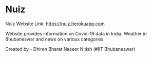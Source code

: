 # Nuiz

Nuiz Website Link: https://nuiz.herokuapp.com

Website provides information on Covid-19 data in India, Weather in Bhubaneswar and news on various categories.

Created by - 
Dhiren
Bharat
Naseer
Nitish
(#IIT Bhubaneswar)
